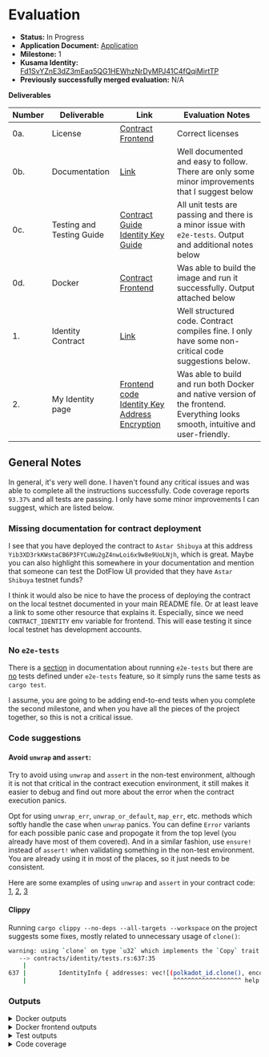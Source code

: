 # Evaluation

- **Status:** In Progress
- **Application Document:** [Application](https://github.com/Szegoo/Grants-Program/blob/42b031052c16670685c65a409d91779d0069903a/applications/Dotflow.md)
- **Milestone:** 1
- **Kusama Identity:** [Fd1SvYZnE3dZ3mEaq5QG1HEWhzNrDyMPJ41C4fQqiMirtTP](https://sub.id/Fd1SvYZnE3dZ3mEaq5QG1HEWhzNrDyMPJ41C4fQqiMirtTP)
- **Previously successfully merged evaluation:** N/A

**Deliverables**

| Number | Deliverable | Link | Evaluation Notes |
| ------------- | ------------- | ------------- |------------- |
| 0a. | License | [Contract](https://github.com/TheDotflow/dotflow-ink/blob/main/LICENSE) [Frontend](https://github.com/TheDotflow/dotflow-ui/blob/main/LICENSE) | Correct licenses | 
| 0b.  | Documentation | [Link](https://github.com/TheDotflow/dotflow-ink/blob/main/README.md) | Well documented and easy to follow. There are only some minor improvements that I suggest below | 
| 0c.  | Testing and Testing Guide | [Contract](https://github.com/TheDotflow/dotflow-ink/blob/main/contracts/identity/tests.rs) [Guide](https://github.com/TheDotflow/dotflow-ink#build--test-locally) [Identity Key](https://github.com/TheDotflow/dotflow-ui/blob/main/__tests__/identityKey.test.ts) [Guide](https://github.com/TheDotflow/dotflow-ui#set-up-development-environment) | All unit tests are passing and there is a minor issue with `e2e-tests`. Output and additional notes below |
| 0d.  | Docker | [Contract]() [Frontend](https://github.com/TheDotflow/dotflow-ui#run-with-docker) | Was able to build the image and run it successfully. Output attached below |
| 1.  | Identity Contract | [Link](https://github.com/TheDotflow/dotflow-ink/blob/main/contracts/identity/lib.rs) | Well structured code. Contract compiles fine. I only have some non-critical code suggestions below. |
| 2.  | My Identity page | [Frontend code](https://github.com/TheDotflow/dotflow-ui/tree/main/src) [Identity Key](https://github.com/TheDotflow/dotflow-ui/pull/15) [Address Encryption](https://github.com/TheDotflow/dotflow-ui/pull/21) | Was able to build and run both Docker and native version of the frontend. Everything looks smooth, intuitive and user-friendly. |

## General Notes

In general, it's very well done. I haven't found any critical issues and was able to complete all the instructions successfully. Code coverage reports `93.37%` and all tests are passing. I only have some minor improvements I can suggest, which are listed below.

### Missing documentation for contract deployment

I see that you have deployed the contract to `Astar Shibuya` at this address `Yib3XD3rkKWstaCB6P3FYCuWu2gZ4nwLoi6x9w8e9UoLNjh`, which is great. Maybe you can also highlight this somewhere in your documentation and mention that someone can test the DotFlow UI provided that they have `Astar Shibuya` testnet funds?

I think it would also be nice to have the process of deploying the contract on the local testnet documented in your main README file. Or at least leave a link to some other resource that explains it. Especially, since we need `CONTRACT_IDENTITY` env variable for frontend. This will ease testing it since local testnet has development accounts.

### No `e2e-tests`

There is a [section](https://github.com/TheDotflow/dotflow-ink/blob/3ec6be1712b8074352277ee2f23e0d3c6faa0196/README.md#L47-L48) in documentation about running `e2e-tests` but there are [no](https://github.com/TheDotflow/dotflow-ink/blob/3ec6be1712b8074352277ee2f23e0d3c6faa0196/contracts/identity/lib.rs#L518-L519) tests defined under `e2e-tests` feature, so it simply runs the same tests as `cargo test`.

I assume, you are going to be adding end-to-end tests when you complete the second milestone, and when you have all the pieces of the project together, so this is not a critical issue.

### Code suggestions

#### Avoid `unwrap` and `assert`:

Try to avoid using `unwrap` and `assert` in the non-test environment, although it is not that critical in the contract execution environment, it still makes it easier to debug and find out more about the error when the contract execution panics. 

Opt for using `unwrap_err`, `unwrap_or_default`, `map_err`, etc. methods which softly handle the case when `unwrap` panics. You can define `Error` variants for each possible panic case and propogate it from the top level (you already have most of them covered). And in a similar fashion, use `ensure!` instead of `assert!` when validating something in the non-test environment. You are already using it in most of the places, so it just needs to be consistent.

Here are some examples of using `unwrap` and `assert` in your contract code: [1](https://github.com/TheDotflow/dotflow-ink/blob/3ec6be1712b8074352277ee2f23e0d3c6faa0196/contracts/identity/lib.rs#L203-L204), [2](https://github.com/TheDotflow/dotflow-ink/blob/3ec6be1712b8074352277ee2f23e0d3c6faa0196/contracts/identity/lib.rs#L256-L257), [3](https://github.com/TheDotflow/dotflow-ink/blob/3ec6be1712b8074352277ee2f23e0d3c6faa0196/contracts/identity/lib.rs#L328)

#### Clippy

Running `cargo clippy --no-deps --all-targets --workspace` on the project suggests some fixes, mostly related to unnecessary usage of `clone()`:

```sh
warning: using `clone` on type `u32` which implements the `Copy` trait
   --> contracts/identity/tests.rs:637:35
    |
637 |         IdentityInfo { addresses: vec![(polkadot_id.clone(), encoded_address.clone())] }
    |                                         ^^^^^^^^^^^^^^^^^^^ help: try removing the `clone` call: `polkadot_id`
```

### Outputs

<details>

  <summary>Docker outputs</summary>

  ```sh
 => [2/3] WORKDIR /app                                                                                                                                                               0.3s
 => [3/3] COPY . .                                                                                                                                                                  12.6s
 => exporting to image                                                                                                                                                               9.8s
 => => exporting layers                                                                                                                                                              9.8s
 => => writing image sha256:af791be5603993712f6d271193d4124e150d121b6528f1f53fa56374200810fc                                                                                         0.0s
 => => naming to docker.io/library/dotflow-ink   
  ```
</details>

<details>
  
  <summary>Docker frontend outputs</summary>
  ```sh
   => exporting to image                                                                                                                                                        4.1s
 => => exporting layers                                                                                                                                                       4.1s
 => => writing image sha256:e511287bc4938167e369582af397819c6ac8d954e615f1c3a5fca53a17625a2f                                                                                  0.0s
 => => naming to docker.io/library/dotflow-ui  
```
</details>

<details>

  <summary>Test outputs</summary>
  
```sh
running 17 tests
test tests::add_network_works ... ok
test tests::address_size_limit_works ... ok
test tests::constructor_works ... ok
test tests::add_address_to_identity_works ... ok
test tests::create_identity_works ... ok
test tests::create_identity_already_exist ... ok
test tests::init_with_networks_fail - should panic ... ok
test tests::getting_transaction_destination_works ... ok
test tests::init_with_networks_works ... ok
test tests::remove_address_works ... ok
test tests::remove_network_works ... ok
test tests::set_recovery_account_works ... ok
test tests::transfer_ownership_fails_when_new_owner_has_an_identity ... ok
test tests::remove_identity_works ... ok
test tests::update_network_works ... ok
test tests::transfer_ownership_works ... ok
test tests::update_address_works ... ok

test result: ok. 17 passed; 0 failed; 0 ignored; 0 measured; 0 filtered out; finished in 0.02s

   Doc-tests identity

running 0 tests

test result: ok. 0 passed; 0 failed; 0 ignored; 0 measured; 0 filtered out; finished in 0.00s
```
</details>

<details>

  <summary>Code coverage</summary>

  ```sh
|| Uncovered Lines:
|| lib.rs: 175-176, 223-225, 384, 411, 415, 422, 425, 444, 488-489
|| Tested/Total Lines:
|| lib.rs: 162/175
|| types.rs: 21/21
|| 
93.37% coverage, 183/196 lines covered
```
</details>
